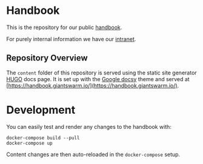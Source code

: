 # Handbook

This is the repository for our public [handbook](https://handbook.giantswarm.io/).

For purely internal information we have our [intranet](https://intranet.giantswarm.io).

## Repository Overview

The `content` folder of this repository is served using the static site generator [HUGO](https://gohugo.io/) docs page.
It is set up with the [Google docsy](https://github.com/google/docsy) theme and served at [https://handbook.giantswarm.io/](https://handbook.giantswarm.io/).

# Development

You can easily test and render any changes to the handbook with:
```
docker-compose build --pull
docker-compose up
```

Content changes are then auto-reloaded in the `docker-compose` setup.
